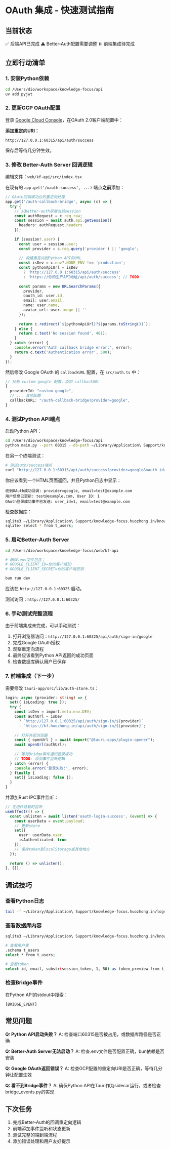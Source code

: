 # OAuth 集成 - 快速测试指南

## 当前状态

✅ 后端API已完成
⚠️ Better-Auth配置需要调整
⏸️ 前端集成待完成

## 立即行动清单

### 1. 安装Python依赖

```bash
cd /Users/dio/workspace/knowledge-focus/api
uv add pyjwt
```

### 2. 更新GCP OAuth配置

登录 [Google Cloud Console](https://console.cloud.google.com/)，在OAuth 2.0客户端配置中：

**添加重定向URI：**
```
http://127.0.0.1:60315/api/auth/success
```

保存后等待几分钟生效。

### 3. 修改 Better-Auth Server 回调逻辑

编辑文件：`web/kf-api/src/index.tsx`

在现有的 `app.get('/oauth-success', ...)` 端点**之前**添加：

```typescript
// OAuth回调成功后的重定向处理
app.get('/auth-callback-bridge', async (c) => {
  try {
    // 从better-auth获取当前session
    const authRequest = c.req.raw;
    const session = await auth.api.getSession({ 
      headers: authRequest.headers 
    });
    
    if (session?.user) {
      const user = session.user;
      const provider = c.req.query('provider') || 'google';
      
      // 构建重定向到Python API的URL
      const isDev = c.env?.NODE_ENV !== 'production';
      const pythonApiUrl = isDev 
        ? 'http://127.0.0.1:60315/api/auth/success'
        : 'https://你的生产API地址/api/auth/success'; // TODO
      
      const params = new URLSearchParams({
        provider,
        oauth_id: user.id,
        email: user.email,
        name: user.name,
        avatar_url: user.image || ''
      });
      
      return c.redirect(`${pythonApiUrl}?${params.toString()}`);
    } else {
      return c.text('No session found', 401);
    }
  } catch (error) {
    console.error('Auth callback bridge error:', error);
    return c.text('Authentication error', 500);
  }
});
```

然后修改 Google OAuth 的 `callbackURL` 配置，在 `src/auth.ts` 中：

```typescript
// 找到 custom-google 配置，添加 callbackURL
{
  providerId: "custom-google",
  // ... 其他配置
  callbackURL: "/auth-callback-bridge?provider=google",
}
```

### 4. 测试Python API端点

启动Python API：

```bash
cd /Users/dio/workspace/knowledge-focus/api
python main.py --port 60315 --db-path ~/Library/Application\ Support/knowledge-focus.huozhong.in/knowledge-focus.db
```

在另一个终端测试：

```bash
# 测试auth/success端点
curl "http://127.0.0.1:60315/api/auth/success?provider=google&oauth_id=test123&email=test@example.com&name=TestUser&avatar_url=https://example.com/avatar.jpg"
```

你应该看到一个HTML页面返回，并且Python日志中显示：

```
收到OAuth成功回调: provider=google, email=test@example.com
用户信息已更新: test@example.com, User ID: 1
OAuth登录成功事件已发送: user_id=1, email=test@example.com
```

检查数据库：

```bash
sqlite3 ~/Library/Application\ Support/knowledge-focus.huozhong.in/knowledge-focus.db
sqlite> select * from t_users;
```

### 5. 启动Better-Auth Server

```bash
cd /Users/dio/workspace/knowledge-focus/web/kf-api

# 确保.env文件包含：
# GOOGLE_CLIENT_ID=你的客户端ID
# GOOGLE_CLIENT_SECRET=你的客户端密钥

bun run dev
```

应该在 `http://127.0.0.1:60325` 启动。

测试访问：`http://127.0.0.1:60325/`

### 6. 手动测试完整流程

由于前端集成未完成，可以手动测试：

1. 打开浏览器访问：`http://127.0.0.1:60325/api/auth/sign-in/google`
2. 完成Google OAuth授权
3. 观察重定向流程
4. 最终应该看到Python API返回的成功页面
5. 检查数据库确认用户已保存

### 7. 前端集成（下一步）

需要修改 `tauri-app/src/lib/auth-store.ts`：

```typescript
login: async (provider: string) => {
  set({ isLoading: true });
  try {
    const isDev = import.meta.env.DEV;
    const authUrl = isDev 
      ? `http://127.0.0.1:60325/api/auth/sign-in/${provider}`
      : `https://kf.huozhong.in/api/auth/sign-in/${provider}`;
    
    // 打开外部浏览器
    const { openUrl } = await import("@tauri-apps/plugin-opener");
    await openUrl(authUrl);
    
    // 等待Bridge事件通知登录成功
    // TODO: 添加事件监听逻辑
  } catch (error) {
    console.error('登录失败:', error);
  } finally {
    set({ isLoading: false });
  }
}
```

并添加Rust IPC事件监听：

```typescript
// 在组件挂载时监听
useEffect(() => {
  const unlisten = await listen('oauth-login-success', (event) => {
    const userData = event.payload;
    // 更新store
    set({
      user: userData.user,
      isAuthenticated: true
    });
    // 保存token到localStorage或其他地方
  });
  
  return () => unlisten();
}, []);
```

## 调试技巧

### 查看Python日志

```bash
tail -f ~/Library/Application\ Support/knowledge-focus.huozhong.in/logs/api_*.log
```

### 查看数据库内容

```bash
sqlite3 ~/Library/Application\ Support/knowledge-focus.huozhong.in/knowledge-focus.db

# 查看用户表
.schema t_users
select * from t_users;

# 查看token
select id, email, substr(session_token, 1, 50) as token_preview from t_users;
```

### 检查Bridge事件

在Python API的stdout中搜索：

```
[BRIDGE_EVENT]
```

## 常见问题

**Q: Python API启动失败？**
A: 检查端口60315是否被占用，或数据库路径是否正确

**Q: Better-Auth Server无法启动？**
A: 检查.env文件是否配置正确，bun依赖是否安装

**Q: Google OAuth返回错误？**
A: 检查GCP配置的重定向URI是否正确，等待几分钟让配置生效

**Q: 看不到Bridge事件？**
A: 确保Python API在Tauri作为sidecar运行，或者检查bridge_events.py的实现

## 下次任务

1. 完成Better-Auth的回调重定向逻辑
2. 前端添加事件监听和状态更新
3. 测试完整的端到端流程
4. 添加错误处理和用户友好提示
